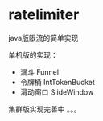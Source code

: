# ratelimiter
java版限流的简单实现

单机版的实现：
- 漏斗 Funnel
- 令牌桶 IntTokenBucket
- 滑动窗口 SlideWindow


集群版实现完善中 。。。